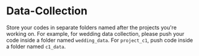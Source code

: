 # Data-Collection

Store your codes in separate folders named after the projects you're working on. For example, for wedding data collection, please push your code inside a folder named `wedding_data`. For `project_c1`, push code inside a folder named `c1_data`.
